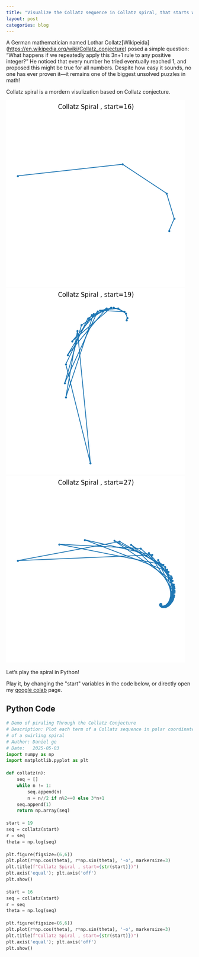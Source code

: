 ```yaml
---
title: "Visualize the Collatz sequence in Collatz spiral, that starts with any number"
layout: post
categories: blog
---
```


A German mathematician named Lothar Collatz[Wikipeida] (https://en.wikipedia.org/wiki/Collatz_conjecture) posed a simple question:
    “What happens if we repeatedly apply this 3n+1 rule to any positive integer?”
He noticed that every number he tried eventually reached 1, and proposed this might be true for all numbers. Despite how easy it sounds, no one has ever proven it—it remains one of the biggest unsolved puzzles in math!

Collatz spiral is a mordern visulization based on Collatz conjecture. 

![collatz_conjecture16](/assets/images/collatz_conjecture16.png)
![collatz_conjecture19](/assets/images/collatz_conjecture19.png)
![collatz_conjecture27](/assets/images/collatz_conjecture27.png)


Let’s play the spiral in Python!


Play it, by changing the "start" variables in the code below, or directly open my [google colab](https://colab.research.google.com/drive/13WyXPjfWPCNFrZ5iqiIkvVJ__Hy3Q3w1?usp=sharing) page.


## Python Code

```python
# Demo of piraling Through the Collatz Conjecture
# Description: Plot each term of a Collatz sequence in polar coordinates, and show the result
# of a swirling spiral
# Author: Daniel ge
# Date:   2025-05-03
import numpy as np
import matplotlib.pyplot as plt

def collatz(n):
    seq = []
    while n != 1:
        seq.append(n)
        n = n//2 if n%2==0 else 3*n+1
    seq.append(1)
    return np.array(seq)

start = 19
seq = collatz(start)
r = seq
theta = np.log(seq)

plt.figure(figsize=(6,6))
plt.plot(r*np.cos(theta), r*np.sin(theta), '-o', markersize=3)
plt.title(f"Collatz Spiral , start={str(start)})")
plt.axis('equal'); plt.axis('off')
plt.show()

start = 16
seq = collatz(start)
r = seq
theta = np.log(seq)

plt.figure(figsize=(6,6))
plt.plot(r*np.cos(theta), r*np.sin(theta), '-o', markersize=3)
plt.title(f"Collatz Spiral , start={str(start)})")
plt.axis('equal'); plt.axis('off')
plt.show()

```

